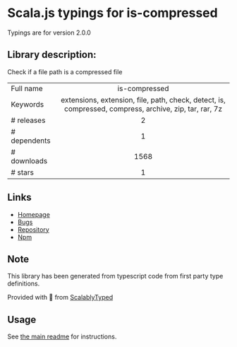 
# Scala.js typings for is-compressed

Typings are for version 2.0.0

## Library description:
Check if a file path is a compressed file

|                    |                 |
| ------------------ | :-------------: |
| Full name          | is-compressed |
| Keywords           | extensions, extension, file, path, check, detect, is, compressed, compress, archive, zip, tar, rar, 7z |
| # releases         | 2 |
| # dependents       | 1 |
| # downloads        | 1568 |
| # stars            | 1 |

## Links
- [Homepage](https://github.com/sindresorhus/is-compressed#readme)
- [Bugs](https://github.com/sindresorhus/is-compressed/issues)
- [Repository](https://github.com/sindresorhus/is-compressed)
- [Npm](https://www.npmjs.com/package/is-compressed)
    


## Note
This library has been generated from typescript code from first party type definitions.

Provided with :purple_heart: from [ScalablyTyped](https://github.com/oyvindberg/ScalablyTyped)

## Usage
See [the main readme](../../readme.md) for instructions.



